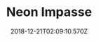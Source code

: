 ---
title: Neon Impasse
artist: City Girl
date: 2018-12-21T02:09:10.570Z
cover: a2050194680_16.jpg
styles:
  - Soft Piano
  - Lofi
links:
  spotify: https://play.spotify.com/album/3M1CEjZiljxpfxoHFHoqNP
  youtube: https://music.youtube.com/watch?v=axkOqrLtDXo
  applemusic: https://itunes.apple.com/us/album/neon-impasse/1396662779?uo=4
  soundcloud: https://soundcloud.com/citygrl/tracks
  bandcamp: https://city-girl.bandcamp.com/album/neon-impasse
  googleplay: https://play.google.com/music/m/Bzmgazcsdqjvogf4qzp6vcwgwpa?signup_if_needed=1
  deezer: ""
---